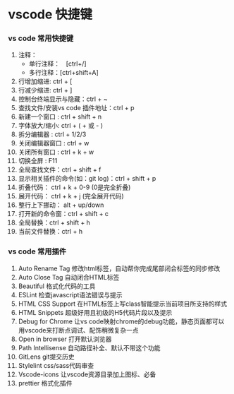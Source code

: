 # vscode 快捷键

### vs code 常用快捷键

1. 注释：
   - 单行注释：　[ctrl+/]
   - 多行注释：[ctrl+shift+A]
2. 行增加缩进: ctrl + [
3. 行减少缩进: ctrl + ]
4. 控制台终端显示与隐藏：ctrl + ~
5. 查找文件/安装vs code 插件地址：ctrl + p
6. 新建一个窗口 : ctrl + shift + n
7. 字体放大/缩小: ctrl + ( + 或 - )
8. 拆分编辑器 : ctrl + 1/2/3
9. 关闭编辑器窗口 : ctrl + w
10. 关闭所有窗口 : ctrl + k + w
11. 切换全屏 : F11
12. 全局查找文件：ctrl + shift + f
13. 显示相关插件的命令(如：git log)：ctrl + shift + p
14. 折叠代码： ctrl + k + 0-9 (0是完全折叠)
15. 展开代码： ctrl + k + j (完全展开代码)
16. 整行上下挪动： alt + up/down
17. 打开新的命令窗：ctrl + shift + c
18. 全局替换：ctrl + shift + h
19. 当前文件替换：ctrl + h

### vs code 常用插件
1. Auto Rename Tag 修改html标签，自动帮你完成尾部闭合标签的同步修改
2. Auto Close Tag 自动闭合HTML标签
3. Beautiful 格式化代码的工具
4. ESLint 检查javascript语法错误与提示
5. HTML CSS Support 在HTML标签上写class智能提示当前项目所支持的样式
6. HTML Snippets 超级好用且初级的H5代码片段以及提示
7. Debug for Chrome 让vs code映射chrome的debug功能，静态页面都可以用vscode来打断点调试、配饰稍微复杂一点
8. Open in browser 打开默认浏览器
9. Path Intellisense 自动路径补全、默认不带这个功能
10. GitLens git提交历史
11. Stylelint css/sass代码审查
12. Vscode-icons 让vscode资源目录加上图标、必备
13. prettier 格式化插件
